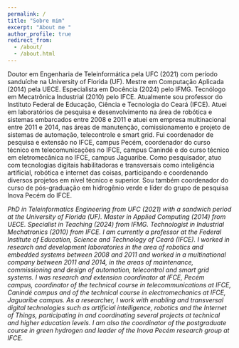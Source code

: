 ```yaml
---
permalink: /
title: "Sobre mim"
excerpt: "About me "
author_profile: true
redirect_from: 
  - /about/
  - /about.html
---
```


Doutor em Engenharia de Teleinformática pela UFC (2021) com período sanduíche na University of Florida (UF). Mestre em Computação Aplicada (2014) pela UECE. Especialista em Docência (2024) pelo IFMG. Tecnólogo em Mecatrônica Industrial (2010) pelo IFCE. Atualmente sou professor do Instituto Federal de Educação, Ciência e Tecnologia do Ceará (IFCE). Atuei em laboratórios de pesquisa e desenvolvimento na área de robótica e sistemas embarcados entre 2008 e 2011 e atuei em empresa multinacional entre 2011 e 2014, nas áreas de manutenção, comissionamento e projeto de sistemas de automação, telecontrole e smart grid. Fui coordenador de pesquisa e extensão no IFCE, campus Pecém, coordenador do curso técnico em telecomunicações no IFCE, campus Canindé e do curso técnico em eletromecânica no IFCE, campus Jaguaribe. Como pesquisador, atuo com tecnologias digitais habilitadoras e transversais como inteligência artificial, robótica e internet das coisas, participando e coordenando diversos projetos em nível técnico e superior. Sou também coordenador do curso de pós-graduação em hidrogênio verde e líder do grupo de pesquisa Inova Pecém do IFCE.


*PhD in Teleinformatics Engineering from UFC (2021) with a sandwich period at the University of Florida (UF). Master in Applied Computing (2014) from UECE. Specialist in Teaching (2024) from IFMG. Technologist in Industrial Mechatronics (2010) from IFCE. I am currently a professor at the Federal Institute of Education, Science and Technology of Ceará (IFCE). I worked in research and development laboratories in the area of ​​robotics and embedded systems between 2008 and 2011 and worked in a multinational company between 2011 and 2014, in the areas of maintenance, commissioning and design of automation, telecontrol and smart grid systems. I was research and extension coordinator at IFCE, Pecém campus, coordinator of the technical course in telecommunications at IFCE, Canindé campus and of the technical course in electromechanics at IFCE, Jaguaribe campus. As a researcher, I work with enabling and transversal digital technologies such as artificial intelligence, robotics and the Internet of Things, participating in and coordinating several projects at technical and higher education levels. I am also the coordinator of the postgraduate course in green hydrogen and leader of the Inova Pecém research group at IFCE.*

